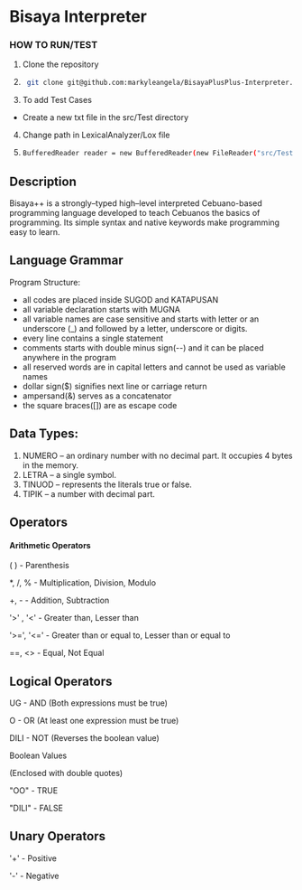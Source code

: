 
# Bisaya Interpreter

### HOW TO RUN/TEST

1. Clone the repository
2. ```bash
    git clone git@github.com:markyleangela/BisayaPlusPlus-Interpreter.git
3. To add Test Cases
- Create a new txt file in the src/Test directory
4. Change path in LexicalAnalyzer/Lox file 
5. ```bash
   BufferedReader reader = new BufferedReader(new FileReader("src/Test/filename.txt"));
## Description
Bisaya++ is a strongly–typed high–level interpreted Cebuano-based programming language developed to teach Cebuanos
the basics of programming. Its simple syntax and native keywords make programming easy to learn.

## Language Grammar
Program Structure:
- all codes are placed inside SUGOD and KATAPUSAN
- all variable declaration starts with MUGNA
- all variable names are case sensitive and starts with letter or an underscore (_) and followed by a letter,
  underscore or digits.
- every line contains a single statement
- comments starts with double minus sign(--) and it can be placed anywhere in the program
- all reserved words are in capital letters and cannot be used as variable names
- dollar sign($) signifies next line or carriage return
- ampersand(&) serves as a concatenator
- the square braces([]) are as escape code


## Data Types:
1. NUMERO – an ordinary number with no decimal part. It occupies 4 bytes in the memory.
2. LETRA – a single symbol.
3. TINUOD – represents the literals true or false.
4. TIPIK – a number with decimal part.

## Operators

#### Arithmetic Operators
( ) - Parenthesis

*, /, % - Multiplication, Division, Modulo

+, - - Addition, Subtraction

'>' , '<' - Greater than, Lesser than

'>=', '<=' - Greater than or equal to, Lesser than or equal to

==, <> - Equal, Not Equal

## Logical Operators



UG - AND (Both expressions must be true)

O - OR (At least one expression must be true)

DILI - NOT (Reverses the boolean value)

Boolean Values

(Enclosed with double quotes)

"OO" - TRUE

"DILI" - FALSE

## Unary Operators
'+' - Positive

'-' - Negative
